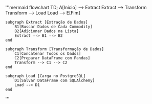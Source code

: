 '''mermaid
flowchart TD;
    A[Início] --> Extract
    Extract --> Transform
    Transform --> Load
    Load --> E[Fim]

    subgraph Extract [Extração de Dados]
        B1[Buscar Dados de Cada Commodity]
        B2[Adicionar Dados na Lista]
        Extract --> B1 --> B2
    end

    subgraph Transform [Transformação de Dados]
        C1[Concatenar Todos os Dados]
        C2[Preparar DataFrame com Pandas]
        Transform --> C1 --> C2
    end

    subgraph Load [Carga no PostgreSQL]
        D1[Salvar DataFrame com SQLAlchemy]
        Load --> D1
    end
'''